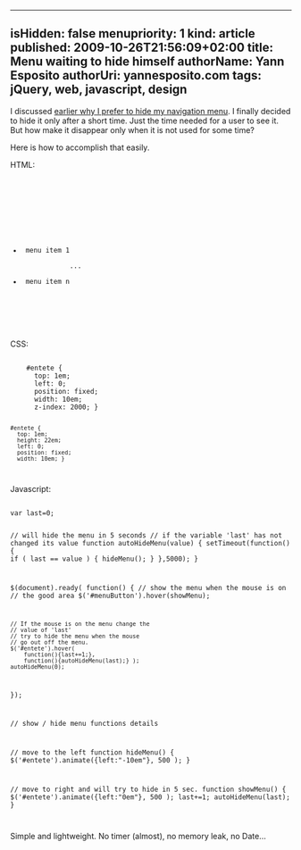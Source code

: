 -----
isHidden:       false
menupriority:   1
kind:           article
published: 2009-10-26T21:56:09+02:00
title: Menu waiting to hide himself
authorName: Yann Esposito
authorUri: yannesposito.com
tags: jQuery, web, javascript, design 
-----

I discussed [earlier why I prefer to hide my navigation menu](/Scratch/en/blog/2009-10-Focus-vs-Minimalism). I finally decided to hide it only after a short time. Just the time needed for a user to see it. But how make it disappear only when it is not used for some time?

Here is how to accomplish that easily.

HTML: 

<div>
<code class="html">
    <div id="menuButton"></div>
    <div id="entete">
        <ul>
            <li> menu item 1 </li>
            ...
            <li> menu item n </li>
        </ul>
    </div>
</code>
</div>

CSS: 

<div><code class="css">
    #entete {
      top: 1em;
      left: 0;
      position: fixed;
      width: 10em;
      z-index: 2000; }
    
    #entete {
      top: 1em;
      height: 22em;
      left: 0;
      position: fixed;
      width: 10em; }
</code></div>

Javascript: 

<div><code class="javascript">
var last=0;

// will hide the menu in 5 seconds
// if the variable 'last' has not changed its value
function autoHideMenu(value) {
    setTimeout(function(){
        if ( last == value ) { hideMenu(); }
    },5000);
}

$(document).ready( function() {
    // show the menu when the mouse is on
    // the good area
    $('#menuButton').hover(showMenu);

    // If the mouse is on the menu change the
    // value of 'last'
    // try to hide the menu when the mouse 
    // go out off the menu.
    $('#entete').hover(
        function(){last+=1;}, 
        function(){autoHideMenu(last);} );
    autoHideMenu(0);
});

// show / hide menu functions details

// move to the left
function hideMenu() { 
    $('#entete').animate({left:"-10em"}, 500 ); 
}

// move to right and will try to hide in 5 sec.
function showMenu() { 
    $('#entete').animate({left:"0em"}, 500 );
    last+=1;
    autoHideMenu(last);
}

</code></div>

Simple and lightweight. No timer (almost), no memory leak, no Date...
